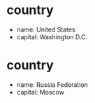 # country
- name: United States
- capital: Washington D.C.

# country
- name: Russia Federation
- capital: Moscow
